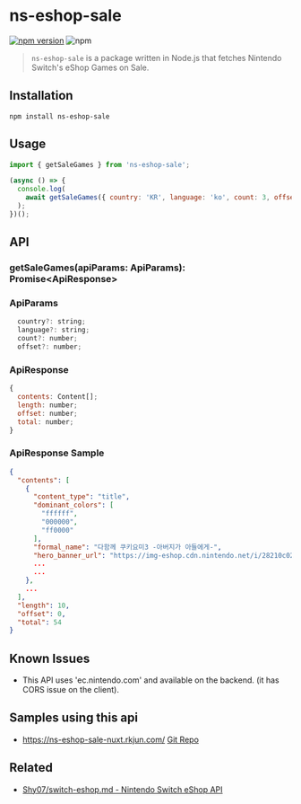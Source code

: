 # ns-eshop-sale

[![npm version](https://badge.fury.io/js/ns-eshop-sale.svg)](https://badge.fury.io/js/ns-eshop-sale)
![npm](https://img.shields.io/npm/dm/ns-eshop-sale)

> `ns-eshop-sale` is a package written in Node.js that fetches Nintendo Switch's eShop Games on Sale.

## Installation

```
npm install ns-eshop-sale
```

## Usage

```js
import { getSaleGames } from 'ns-eshop-sale';

(async () => {
  console.log(
    await getSaleGames({ country: 'KR', language: 'ko', count: 3, offset: 0 })
  );
})();
```

## API

### getSaleGames(apiParams: ApiParams): Promise&lt;ApiResponse&gt;

### ApiParams

```js
  country?: string;
  language?: string;
  count?: number;
  offset?: number;
```

### ApiResponse

```js
{
  contents: Content[];
  length: number;
  offset: number;
  total: number;
}
```

### ApiResponse Sample
```json
{
  "contents": [
    {
      "content_type": "title",
      "dominant_colors": [
        "ffffff",
        "000000",
        "ff0000"
      ],
      "formal_name": "다함께 쿠키요미3 -아버지가 아들에게-",
      "hero_banner_url": "https://img-eshop.cdn.nintendo.net/i/28210c027b859c248da8a4a17b1d4c7266f0dae81daeec151897ebfd2d2e4d0e.jpg",
      ...
      ...
    },
    ...
  ],
  "length": 10,
  "offset": 0,
  "total": 54
}
```

## Known Issues
- This API uses 'ec.nintendo.com' and available on the backend. (it has CORS issue on the client).

## Samples using this api
- https://ns-eshop-sale-nuxt.rkjun.com/ [Git Repo](https://github.com/rkJun/ns-eshop-sale-nuxt)

## Related

- [Shy07/switch-eshop.md - Nintendo Switch eShop API](https://gist.github.com/Shy07/822eff655ec8da2717f269bc21c65976)
